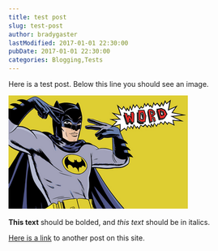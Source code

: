```yaml
---
title: test post
slug: test-post
author: bradygaster
lastModified: 2017-01-01 22:30:00
pubDate: 2017-01-01 22:30:00
categories: Blogging,Tests
---
```


Here is a test post. Below this line you should see an image. 

![Batman sez wrd](media/batman.png)

**This text** should be bolded, and *this text* should be in italics. 

[Here is a link](/hello-downr) to another post on this site. 